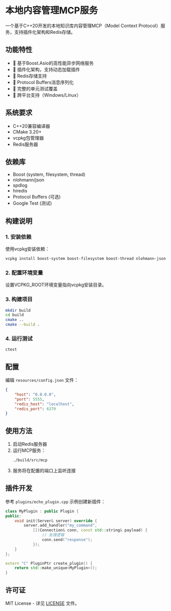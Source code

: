 # 本地内容管理MCP服务

一个基于C++20开发的本地知识库内容管理MCP（Model Context Protocol）服务，支持插件化架构和Redis存储。

## 功能特性

- 🚀 基于Boost.Asio的高性能异步网络服务
- 🔌 插件化架构，支持动态加载插件
- 💾 Redis存储支持
- 📡 Protocol Buffers消息序列化
- 🧪 完整的单元测试覆盖
- 🔧 跨平台支持（Windows/Linux）

## 系统要求

- C++20兼容编译器
- CMake 3.20+
- vcpkg包管理器
- Redis服务器

## 依赖库

- Boost (system, filesystem, thread)
- nlohmann/json
- spdlog
- hiredis
- Protocol Buffers (可选)
- Google Test (测试)

## 构建说明

### 1. 安装依赖

使用vcpkg安装依赖：
```bash
vcpkg install boost-system boost-filesystem boost-thread nlohmann-json spdlog hiredis protobuf gtest
```

### 2. 配置环境变量

设置VCPKG_ROOT环境变量指向vcpkg安装目录。

### 3. 构建项目

```bash
mkdir build
cd build
cmake ..
cmake --build .
```

### 4. 运行测试

```bash
ctest
```

## 配置

编辑 `resources/config.json` 文件：

```json
{
    "host": "0.0.0.0",
    "port": 5555,
    "redis_host": "localhost",
    "redis_port": 6379
}
```

## 使用方法

1. 启动Redis服务器
2. 运行MCP服务：
   ```bash
   ./build/src/mcp
   ```
3. 服务将在配置的端口上监听连接

## 插件开发

参考 `plugins/echo_plugin.cpp` 示例创建新插件：

```cpp
class MyPlugin : public Plugin {
public:
    void init(Server& server) override {
        server.add_handler("my_command", 
            [](Connection& conn, const std::string& payload) {
                // 处理逻辑
                conn.send("response");
            });
    }
};

extern "C" PluginPtr create_plugin() {
    return std::make_unique<MyPlugin>();
}
```

## 许可证

MIT License - 详见 [LICENSE](LICENSE) 文件。
